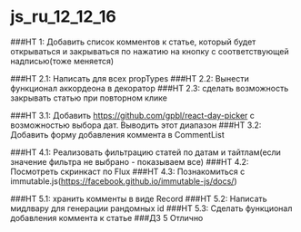 # js_ru_12_12_16

###HT 1: Добавить список комментов к статье, который будет открываться и закрываться по нажатию на кнопку с соответствующей надписью(тоже меняется)

###HT 2.1: Написать для всех propTypes
###HT 2.2: Вынести функционал аккордеона в декоратор
###HT 2.3: сделать возможность закрывать статью при повторном клике

###HT 3.1: Добавить https://github.com/gpbl/react-day-picker с возможностью выбора дат. Выводить этот диапазон
###HT 3.2: Добавить форму добавления коммента в CommentList

###HT 4.1: Реализовать фильтрацию статей по датам и тайтлам(если значение фильтра не выбрано - показываем все)
###HT 4.2: Посмотреть скринкаст по Flux
###HT 4.3: Познакомиться с immutable.js(https://facebook.github.io/immutable-js/docs/)

###HT 5.1: хранить комменты в виде Record
###HT 5.2: Написать мидлвару для генерации рандомных id
###HT 5.3: Сделать функционал добавления коммента к статье
###ДЗ 5 Отлично
